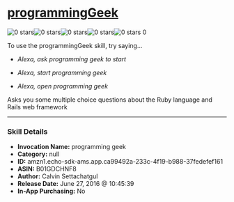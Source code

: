 # [programmingGeek](http://alexa.amazon.com/#skills/amzn1.echo-sdk-ams.app.ca99492a-233c-4f19-b988-37fedefef161)
![0 stars](../../images/ic_star_border_black_18dp_1x.png)![0 stars](../../images/ic_star_border_black_18dp_1x.png)![0 stars](../../images/ic_star_border_black_18dp_1x.png)![0 stars](../../images/ic_star_border_black_18dp_1x.png)![0 stars](../../images/ic_star_border_black_18dp_1x.png) 0

To use the programmingGeek skill, try saying...

* *Alexa, ask programming geek to start*

* *Alexa, start programming geek*

* *Alexa, open programming geek*

Asks you some multiple choice questions about the Ruby language and Rails web framework

***

### Skill Details

* **Invocation Name:** programming geek
* **Category:** null
* **ID:** amzn1.echo-sdk-ams.app.ca99492a-233c-4f19-b988-37fedefef161
* **ASIN:** B01GDCHNF8
* **Author:** Calvin Settachatgul
* **Release Date:** June 27, 2016 @ 10:45:39
* **In-App Purchasing:** No
